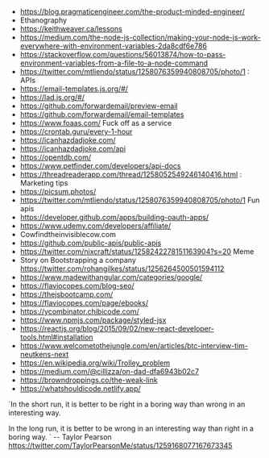 - https://blog.pragmaticengineer.com/the-product-minded-engineer/
- Ethanography
- https://keithweaver.ca/lessons
- https://medium.com/the-node-js-collection/making-your-node-js-work-everywhere-with-environment-variables-2da8cdf6e786
- https://stackoverflow.com/questions/56013874/how-to-pass-environment-variables-from-a-file-to-a-node-command
- https://twitter.com/mtliendo/status/1258076359940808705/photo/1 : APIs
- https://email-templates.js.org/#/
- https://lad.js.org/#/
- https://github.com/forwardemail/preview-email
- https://github.com/forwardemail/email-templates
- https://www.foaas.com/ Fuck off as a service
- https://crontab.guru/every-1-hour
- https://icanhazdadjoke.com/
- https://icanhazdadjoke.com/api
- https://opentdb.com/
- https://www.petfinder.com/developers/api-docs
- https://threadreaderapp.com/thread/1258052549246140416.html : Marketing tips
- https://picsum.photos/
- https://twitter.com/mtliendo/status/1258076359940808705/photo/1 Fun apis
- https://developer.github.com/apps/building-oauth-apps/
- https://www.udemy.com/developers/affiliate/
- Cowfindtheinvisiblecow.com
- https://github.com/public-apis/public-apis
- https://twitter.com/nixcraft/status/1258242278151163904?s=20 Meme
- Story on Bootstrapping a company https://twitter.com/rohangilkes/status/1256264500501594112
- https://www.madewithangular.com/categories/google/
- https://flaviocopes.com/blog-seo/
- https://thejsbootcamp.com/
- https://flaviocopes.com/page/ebooks/
- https://ycombinator.chibicode.com/
- https://www.npmjs.com/package/styled-jsx
- https://reactjs.org/blog/2015/09/02/new-react-developer-tools.html#installation
- https://www.welcometothejungle.com/en/articles/btc-interview-tim-neutkens-next
- https://en.wikipedia.org/wiki/Trolley_problem
- https://medium.com/@cillizza/on-dad-dfa6943b02c7
- https://browndroppings.co/the-weak-link
- https://whatshouldicode.netlify.app/

`In the short run, it is better to be right in a boring way than wrong in an interesting way.

In the long run, it is better to be wrong in an interesting way than right in a boring way.
` -- Taylor Pearson https://twitter.com/TaylorPearsonMe/status/1259168077167673345
